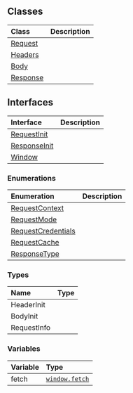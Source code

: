 


## Classes

| Class	   |  Description |
|:-------------|:---------------|
| [Request](request.md)     |  |
| [Headers](headers.md)     |  |
| [Body](body.md)     |  |
| [Response](response.md)     |  |



## Interfaces

| Interface	   |  Description |
|:-------------|:---------------|
| [RequestInit](requestinit.md)   |   |
| [ResponseInit](responseinit.md)   |   |
| [Window](window.md)   |   |



### Enumerations

| Enumeration	   | Description|
|:-----------|:------------|
|[RequestContext](requestcontext.md)    |  |
|[RequestMode](requestmode.md)    |  |
|[RequestCredentials](requestcredentials.md)    |  |
|[RequestCache](requestcache.md)    |  |
|[ResponseType](responsetype.md)    |  |


### Types

| Name	   |  Type |
|:-----------|:------------|
|HeaderInit   |  |
|BodyInit   |  |
|RequestInfo   |  |



### Variables

| Variable	   | Type|
|:-----------|:------------|
|fetch   | [`window.fetch`](window.md#fetch) |

